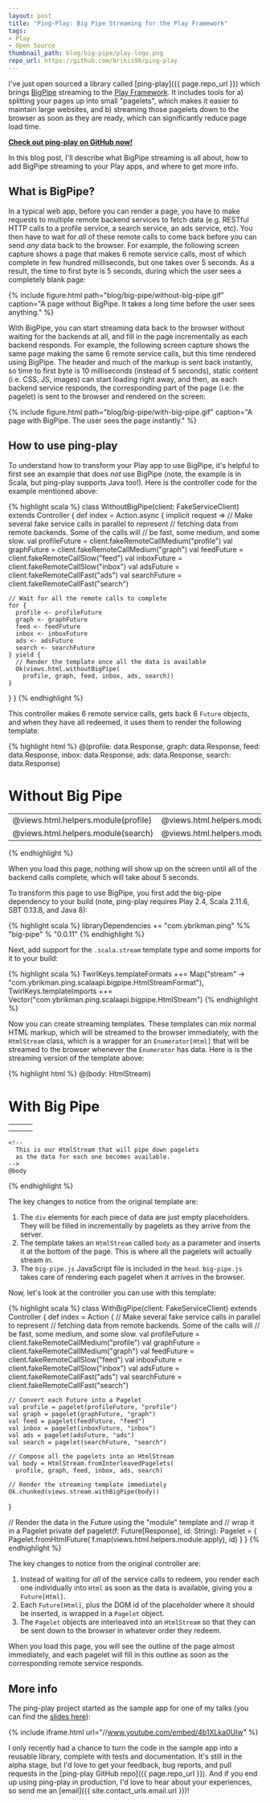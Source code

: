 ```yaml
---
layout: post
title: "Ping-Play: Big Pipe Streaming for the Play Framework"
tags:
- Play
- Open Source
thumbnail_path: blog/big-pipe/play-logo.png
repo_url: https://github.com/brikis98/ping-play
---  
```


I've just open sourced a library called [ping-play]({{ page.repo_url }})
which brings [BigPipe](https://www.facebook.com/note.php?note_id=389414033919)
streaming to the [Play Framework](http://playframework.com/). It includes tools 
for a) splitting your pages up into small "pagelets", which makes it easier to 
maintain large websites, and b) streaming those pagelets down to the browser as 
soon as they are ready, which can significantly reduce page load time.

<p class="center"><strong><a href="{{ page.repo_url }}">Check out ping-play on GitHub now!</a></strong></p>

In this blog post, I'll describe what BigPipe streaming is all about, how to 
add BigPipe streaming to your Play apps, and where to get more info. 

## What is BigPipe?

In a typical web app, before you can render a page, you have to make requests 
to multiple remote backend services to fetch data (e.g. RESTful HTTP calls to 
a profile service, a search service, an ads service, etc). You then have to 
wait for *all* of these remote calls to come back before you can send *any* 
data back to the browser. For example, the following screen capture shows a 
page that makes 6 remote service calls, most of which complete in few hundred 
milliseconds, but one takes over 5 seconds. As a result, the time to first byte 
is 5 seconds, during which the user sees a completely blank page:

{% include figure.html path="blog/big-pipe/without-big-pipe.gif" caption="A page without BigPipe. It takes a long time before the user sees anything." %}

With BigPipe, you can start streaming data back to the browser without waiting 
for the backends at all, and fill in the page incrementally as each backend 
responds. For example, the following screen capture shows the same page making 
the same 6 remote service calls, but this time rendered using BigPipe. The 
header and much of the markup is sent back instantly, so time to first byte is 
10 milliseconds (instead of 5 seconds), static content (i.e. CSS, JS, images) 
can start loading right away, and then, as each backend service responds, the 
corresponding part of the page (i.e. the pagelet) is sent to the browser and 
rendered on the screen:

{% include figure.html path="blog/big-pipe/with-big-pipe.gif" caption="A page with BigPipe. The user sees the page instantly." %}

## How to use ping-play

To understand how to transform your Play app to use BigPipe, it's helpful to 
first see an example that does *not* use BigPipe (note, the example is in 
Scala, but ping-play supports Java too!). Here is the controller code for the 
example mentioned above: 

{% highlight scala %}
class WithoutBigPipe(client: FakeServiceClient) extends Controller {
  def index = Action.async { implicit request =>
    // Make several fake service calls in parallel to represent 
    // fetching data from remote backends. Some of the calls will 
    // be fast, some medium, and some slow.
    val profileFuture = client.fakeRemoteCallMedium("profile")
    val graphFuture = client.fakeRemoteCallMedium("graph")
    val feedFuture = client.fakeRemoteCallSlow("feed")
    val inboxFuture = client.fakeRemoteCallSlow("inbox")
    val adsFuture = client.fakeRemoteCallFast("ads")
    val searchFuture = client.fakeRemoteCallFast("search")

    // Wait for all the remote calls to complete
    for {
      profile <- profileFuture
      graph <- graphFuture
      feed <- feedFuture
      inbox <- inboxFuture
      ads <- adsFuture
      search <- searchFuture
    } yield {
      // Render the template once all the data is available
      Ok(views.html.withoutBigPipe(
        profile, graph, feed, inbox, ads, search))
    }
  }
}
{% endhighlight %}

This controller makes 6 remote service calls, gets back 6 `Future` objects, and 
when they have all redeemed, it uses them to render the following template:

{% highlight html %}
@(profile: data.Response, graph: data.Response, feed: data.Response, 
  inbox: data.Response, ads: data.Response, search: data.Response)

<html>
  <head>
    <link rel="stylesheet" href="/assets/stylesheets/main.css">
  </head>
  <body>
    <h1>Without Big Pipe</h1>
    <table class="wrapper">
      <tr>
        <td><div id="profile">@views.html.helpers.module(profile)</div></td>
        <td><div id="ads">@views.html.helpers.module(ads)</div></td>
        <td><div id="feed">@views.html.helpers.module(feed)</div></td>
      </tr>
      <tr>
        <td><div id="search">@views.html.helpers.module(search)</div></td>
        <td><div id="inbox">@views.html.helpers.module(inbox)</div></td>
        <td><div id="graph">@views.html.helpers.module(graph)</div></td>
      </tr>
    </table>
  </body>
</html>
{% endhighlight %}

When you load this page, nothing will show up on the screen until all of the 
backend calls complete, which will take about 5 seconds.

To transform this page to use BigPipe, you first add the big-pipe dependency to 
your build (note, ping-play requires Play 2.4, Scala 2.11.6, SBT 0.13.8, and 
Java 8):

{% highlight scala %}
libraryDependencies += "com.ybrikman.ping" %% "big-pipe" % "0.0.11"
{% endhighlight %}

Next, add support for the `.scala.stream` template type and some imports for it 
to your build:

{% highlight scala %}
TwirlKeys.templateFormats ++= 
  Map("stream" -> "com.ybrikman.ping.scalaapi.bigpipe.HtmlStreamFormat"),
TwirlKeys.templateImports ++= 
  Vector("com.ybrikman.ping.scalaapi.bigpipe.HtmlStream")
{% endhighlight %}

Now you can create streaming templates. These templates can mix normal HTML 
markup, which will be streamed to the browser immediately, with the `HtmlStream` 
class, which is a wrapper for an `Enumerator[Html]` that will be streamed to the 
browser whenever the `Enumerator` has data. Here is is the streaming version of 
the template above:

{% highlight html %}
@(body: HtmlStream)

<html>
  <head>
    <link rel="stylesheet" href="/assets/stylesheets/main.css">
    <!-- Include the BigPipe JavaScript at the top of the page -->
    <script src="/assets/com/ybrikman/ping/big-pipe.js"></script>
  </head>
  <body>
    <h1>With Big Pipe</h1>
    <!-- 
     These divs are placeholders that will be filled in 
     incrementally as the data becomes available 
    -->
    <table class="wrapper">
      <tr>
        <td><div id="profile"></div></td>
        <td><div id="ads"></div></td>
        <td><div id="feed"></div></td>
      </tr>
      <tr>
        <td><div id="search"></div></td>
        <td><div id="inbox"></div></td>
        <td><div id="graph"></div></td>
      </tr>
    </table>

    <!-- 
      This is our HtmlStream that will pipe down pagelets 
      as the data for each one becomes available.
    -->
    @body

  </body>
</html>
{% endhighlight %}

The key changes to notice from the original template are:

1. The `div` elements for each piece of data are just empty placeholders. They 
   will be filled in incrementally by pagelets as they arrive from the server.
2. The template takes an `HtmlStream` called `body` as a parameter and inserts 
   it at the bottom of the page. This is where all the pagelets will actually 
   stream in.
3. The `big-pipe.js` JavaScript file is included in the `head`. `big-pipe.js` 
   takes care of rendering each pagelet when it arrives in the browser.

Now, let's look at the controller you can use with this template:

{% highlight scala %}
class WithBigPipe(client: FakeServiceClient) extends Controller {
  def index = Action {
    // Make several fake service calls in parallel to represent 
    // fetching data from remote backends. Some of the calls will 
    // be fast, some medium, and some slow.
    val profileFuture = client.fakeRemoteCallMedium("profile")
    val graphFuture = client.fakeRemoteCallMedium("graph")
    val feedFuture = client.fakeRemoteCallSlow("feed")
    val inboxFuture = client.fakeRemoteCallSlow("inbox")
    val adsFuture = client.fakeRemoteCallFast("ads")
    val searchFuture = client.fakeRemoteCallFast("search")

    // Convert each Future into a Pagelet
    val profile = pagelet(profileFuture, "profile")
    val graph = pagelet(graphFuture, "graph")
    val feed = pagelet(feedFuture, "feed")
    val inbox = pagelet(inboxFuture, "inbox")
    val ads = pagelet(adsFuture, "ads")
    val search = pagelet(searchFuture, "search")

    // Compose all the pagelets into an HtmlStream
    val body = HtmlStream.fromInterleavedPagelets(
      profile, graph, feed, inbox, ads, search)

    // Render the streaming template immediately
    Ok.chunked(views.stream.withBigPipe(body))
  }

  // Render the data in the Future using the "module" template and 
  // wrap it in a Pagelet
  private def pagelet(f: Future[Response], id: String): Pagelet = {
    Pagelet.fromHtmlFuture(
      f.map(views.html.helpers.module.apply), id)
  }
}
{% endhighlight %}

The key changes to notice from the original controller are:

1. Instead of waiting for *all* of the service calls to redeem, you render each 
   one individually into `Html` as soon as the data is available, giving you a 
   `Future[Html]`.
2. Each `Future[Html]`, plus the DOM id of the placeholder where it should be 
   inserted, is wrapped in a `Pagelet` object.  
3. The `Pagelet` objects are interleaved into an `HtmlStream` so that they can 
   be sent down to the browser in whatever order they redeem.

When you load this page, you will see the outline of the page almost 
immediately, and each pagelet will fill in this outline as soon as the 
corresponding remote service responds.

## More info

The ping-play project started as the sample app for one of my talks (you can 
find the [slides here](http://www.slideshare.net/brikis98/composable-and-streamable-play-apps)): 

{% include iframe.html url="//www.youtube.com/embed/4b1XLka0UIw" %}

I only recently had a chance to turn the code in the sample app into a reusable
library, complete with tests and documentation. It's still in the alpha stage,
but I'd love to get your feedback, bug reports, and pull requests in the
[ping-play GitHub repo]({{ page.repo_url }}). And if you end up using ping-play in
production, I'd love to hear about your experiences, so send me an 
[email]({{ site.contact_urls.email.url }})!




